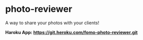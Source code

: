 # photo-reviewer
A way to share your photos with your clients!

<b> Haroku App: https://git.heroku.com/fomo-photo-reviewer.git </b>